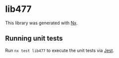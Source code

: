 # lib477

This library was generated with [Nx](https://nx.dev).

## Running unit tests

Run `nx test lib477` to execute the unit tests via [Jest](https://jestjs.io).
